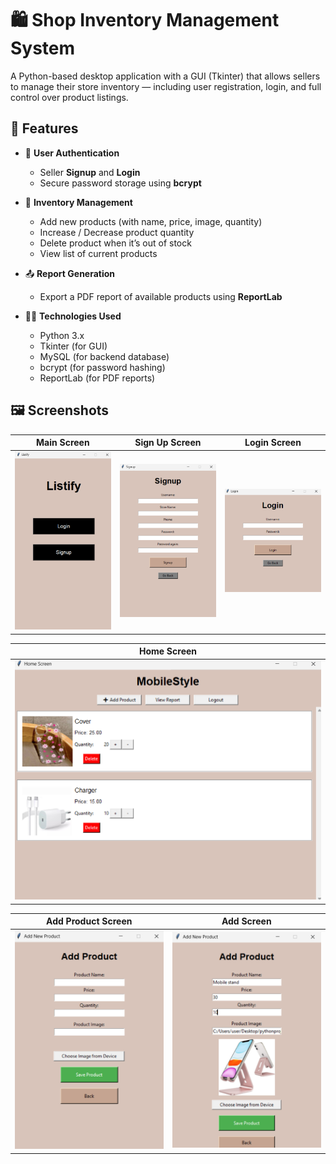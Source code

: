 # 🛍️ Shop Inventory Management System

A Python-based desktop application with a GUI (Tkinter) that allows sellers to manage their store inventory — including user registration, login, and full control over product listings.

## 📌 Features

- 🧾 **User Authentication**
  - Seller **Signup** and **Login**
  - Secure password storage using **bcrypt**
  
- 🛒 **Inventory Management**
  - Add new products (with name, price, image, quantity)
  - Increase / Decrease product quantity
  - Delete product when it’s out of stock
  - View list of current products

- 📤 **Report Generation**
  - Export a PDF report of available products using **ReportLab**

- 🧑‍💻 **Technologies Used**
  - Python 3.x
  - Tkinter (for GUI)
  - MySQL (for backend database)
  - bcrypt (for password hashing)
  - ReportLab (for PDF reports)

## 🖼️ Screenshots
| Main Screen | Sign Up Screen |Login Screen|
| ----------- | -------------- | ------------ |
| ![Main Screen](https://github.com/Mohammad-Mans/Listify/blob/main/main.png?raw=true) | ![Sign Up Screen](https://github.com/Mohammad-Mans/Listify/blob/main/signup.png?raw=true) | ![Login Screen](https://github.com/Mohammad-Mans/Listify/blob/main/login.png?raw=true) |

| Home Screen |
| ------------ |
| ![Home Screen](https://github.com/Mohammad-Mans/Listify/blob/main/homescreen.png?raw=true) |

| Add Product Screen | Add Screen |
| ------------------ | ---------- |
| ![Add Product Screen](https://github.com/Mohammad-Mans/Listify/blob/main/addproduct.png?raw=true) | ![Add Screen](https://github.com/Mohammad-Mans/Listify/blob/main/add.png?raw=true) | 
